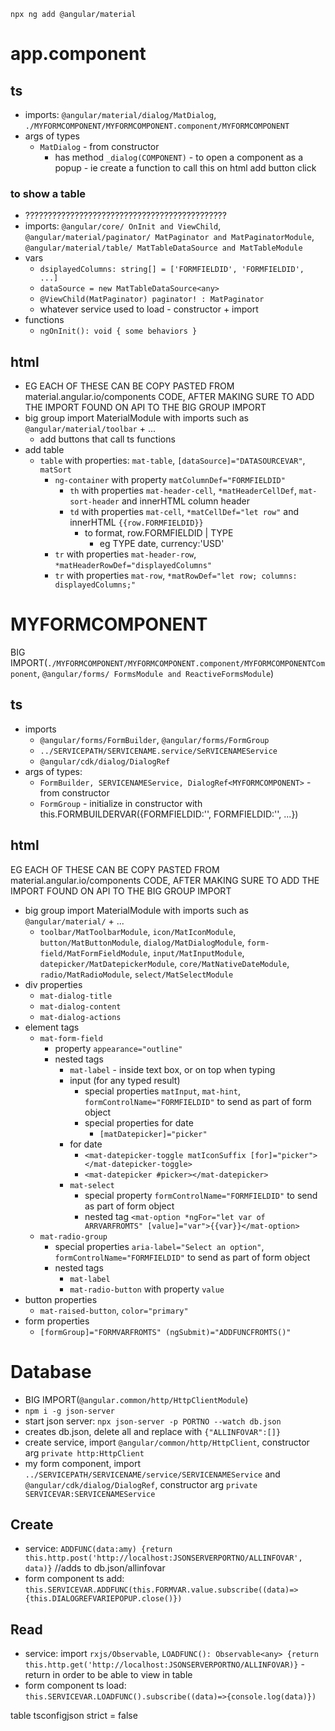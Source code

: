 ```
npx ng add @angular/material
```
# app.component
## ts
* imports: `@angular/material/dialog/MatDialog`, `./MYFORMCOMPONENT/MYFORMCOMPONENT.component/MYFORMCOMPONENT`
* args of types
  * `MatDialog` - from constructor
    * has method `_dialog(COMPONENT)` - to open a component as a popup - ie create a function to call this on html add button click
### to show a table
* ?????????????????????????????????????????????
* imports: `@angular/core/ OnInit and ViewChild`, `@angular/material/paginator/ MatPaginator and MatPaginatorModule`, `@angular/material/table/ MatTableDataSource and MatTableModule`
* vars
  * `dsiplayedColumns: string[] = ['FORMFIELDID', 'FORMFIELDID', ...]`
  * `dataSource = new MatTableDataSource<any>`
  * `@ViewChild(MatPaginator) paginator! : MatPaginator`
  * whatever service used to load - constructor + import
* functions
  * `ngOnInit(): void { some behaviors }`
## html
* EG EACH OF THESE CAN BE COPY PASTED FROM material.angular.io/components CODE, AFTER MAKING SURE TO ADD THE IMPORT FOUND ON API TO THE BIG GROUP IMPORT
* big group import MaterialModule with imports such as `@angular/material/toolbar` + ...
  * add buttons that call ts functions
* add table
  * `table` with properties: `mat-table`, `[dataSource]="DATASOURCEVAR"`, `matSort`
    * `ng-container` with property `matColumnDef="FORMFIELDID"`
      * `th` with properties `mat-header-cell`, `*matHeaderCellDef`, `mat-sort-header` and innerHTML column header
      * `td` with properties `mat-cell`, `*matCellDef="let row"` and innerHTML `{{row.FORMFIELDID}}`
        * to format, row.FORMFIELDID | TYPE
          * eg TYPE date, currency:'USD'
    * `tr` with properties `mat-header-row`, `*matHeaderRowDef="displayedColumns"`
    * `tr` with properties `mat-row`, `*matRowDef="let row; columns: displayedColumns;"`
# MYFORMCOMPONENT
BIG IMPORT(`./MYFORMCOMPONENT/MYFORMCOMPONENT.component/MYFORMCOMPONENTComponent`, `@angular/forms/ FormsModule and ReactiveFormsModule`)
## ts
* imports
  * `@angular/forms/FormBuilder`, `@angular/forms/FormGroup`
  * `../SERVICEPATH/SERVICENAME.service/SeRVICENAMEService`
  * `@angular/cdk/dialog/DialogRef`
* args of types:
  * `FormBuilder, SERVICENAMEService, DialogRef<MYFORMCOMPONENT>` - from constructor
  * `FormGroup` - initialize in constructor with this.FORMBUILDERVAR({FORMFIELDID:'', FORMFIELDID:'', ...})
## html
EG EACH OF THESE CAN BE COPY PASTED FROM material.angular.io/components CODE, AFTER MAKING SURE TO ADD THE IMPORT FOUND ON API TO THE BIG GROUP IMPORT
* big group import MaterialModule with imports such as `@angular/material/` + ...
  * `toolbar/MatToolbarModule`, `icon/MatIconModule`, `button/MatButtonModule`, `dialog/MatDialogModule`, `form-field/MatFormFieldModule`, `input/MatInputModule`, `datepicker/MatDatepickerModule`, `core/MatNativeDateModule`, `radio/MatRadioModule`, `select/MatSelectModule`
* div properties
  * `mat-dialog-title`
  * `mat-dialog-content`
  * `mat-dialog-actions`
* element tags
  * `mat-form-field`
    * property `appearance="outline"`
    * nested tags
      * `mat-label` - inside text box, or on top when typing
      * input (for any typed result)
        * special properties `matInput`, `mat-hint`, `formControlName="FORMFIELDID"` to send as part of form object
        * special properties for date
          * `[matDatepicker]="picker"`
      * for date
        * `<mat-datepicker-toggle matIconSuffix [for]="picker"></mat-datepicker-toggle>`
        * `<mat-datepicker #picker></mat-datepicker>`
      * `mat-select`
        * special property `formControlName="FORMFIELDID"` to send as part of form object
        * nested tag `<mat-option *ngFor="let var of ARRVARFROMTS" [value]="var">{{var}}</mat-option>`
  * `mat-radio-group`
    * special properties `aria-label="Select an option"`, `formControlName="FORMFIELDID"` to send as part of form object
    * nested tags
      * `mat-label`
      * `mat-radio-button` with property `value`
* button properties
  * `mat-raised-button`, `color="primary"`
* form properties
  * `[formGroup]="FORMVARFROMTS" (ngSubmit)="ADDFUNCFROMTS()"`
# Database
* BIG IMPORT(`@angular.common/http/HttpClientModule`)
* `npm i -g json-server`
* start json server: `npx json-server -p PORTNO --watch db.json`
* creates db.json, delete all and replace with `{"ALLINFOVAR":[]}`
* create service, import `@angular/common/http/HttpClient`, constructor arg `private http:HttpClient`
* my form component, import `../SERVICEPATH/SERVICENAME/service/SERVICENAMEService` and `@angular/cdk/dialog/DialogRef`,  constructor arg `private SERVICEVAR:SERVICENAMEService`
## Create
* service: `ADDFUNC(data:amy) {return this.http.post('http://localhost:JSONSERVERPORTNO/ALLINFOVAR', data)}` //adds to db.json/allinfovar
* form component ts add: `this.SERVICEVAR.ADDFUNC(this.FORMVAR.value.subscribe((data)=>{this.DIALOGREFVARIEPOPUP.close()})`
## Read
* service: import `rxjs/Observable`, `LOADFUNC(): Observable<any> {return this.http.get('http://localhost:JSONSERVERPORTNO/ALLINFOVAR)}` - return in order to be able to view in table
* form component ts load: `this.SERVICEVAR.LOADFUNC().subscribe((data)=>{console.log(data)})`

table
tsconfigjson strict = false
